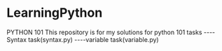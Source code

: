 # LearningPython
PYTHON 101
This repository is for my solutions for python 101 tasks
----Syntax task(syntax.py)
----variable task(variable.py)
